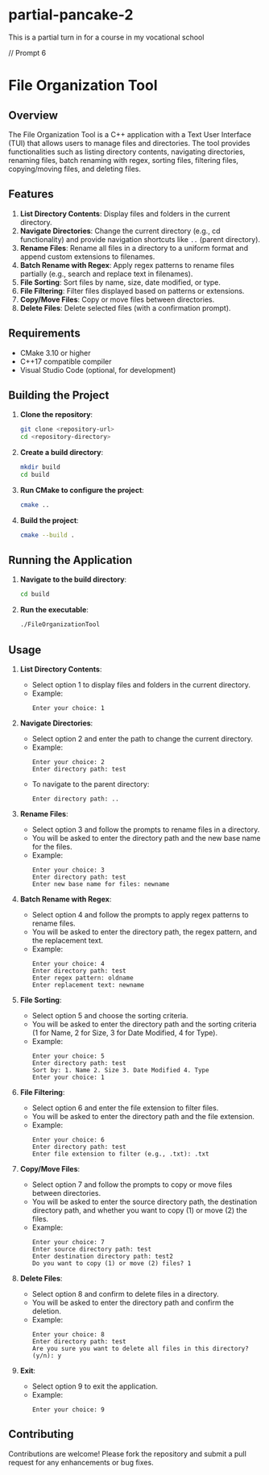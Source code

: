 # partial-pancake-2
This is a partial turn in for a course in my vocational school

// Prompt 6
# File Organization Tool

## Overview
The File Organization Tool is a C++ application with a Text User Interface (TUI) that allows users to manage files and directories. The tool provides functionalities such as listing directory contents, navigating directories, renaming files, batch renaming with regex, sorting files, filtering files, copying/moving files, and deleting files.

## Features
1. **List Directory Contents**: Display files and folders in the current directory.
2. **Navigate Directories**: Change the current directory (e.g., cd functionality) and provide navigation shortcuts like `..` (parent directory).
3. **Rename Files**: Rename all files in a directory to a uniform format and append custom extensions to filenames.
4. **Batch Rename with Regex**: Apply regex patterns to rename files partially (e.g., search and replace text in filenames).
5. **File Sorting**: Sort files by name, size, date modified, or type.
6. **File Filtering**: Filter files displayed based on patterns or extensions.
7. **Copy/Move Files**: Copy or move files between directories.
8. **Delete Files**: Delete selected files (with a confirmation prompt).

## Requirements
- CMake 3.10 or higher
- C++17 compatible compiler
- Visual Studio Code (optional, for development)

## Building the Project
1. **Clone the repository**:
    ```sh
    git clone <repository-url>
    cd <repository-directory>
    ```

2. **Create a build directory**:
    ```sh
    mkdir build
    cd build
    ```

3. **Run CMake to configure the project**:
    ```sh
    cmake ..
    ```

4. **Build the project**:
    ```sh
    cmake --build .
    ```

## Running the Application
1. **Navigate to the build directory**:
    ```sh
    cd build
    ```

2. **Run the executable**:
    ```sh
    ./FileOrganizationTool
    ```

## Usage
1. **List Directory Contents**: 
    - Select option 1 to display files and folders in the current directory.
    - Example: 
      ```
      Enter your choice: 1
      ```

2. **Navigate Directories**: 
    - Select option 2 and enter the path to change the current directory.
    - Example: 
      ```
      Enter your choice: 2
      Enter directory path: test
      ```
    - To navigate to the parent directory:
      ```
      Enter directory path: ..
      ```

3. **Rename Files**: 
    - Select option 3 and follow the prompts to rename files in a directory.
    - You will be asked to enter the directory path and the new base name for the files.
    - Example: 
      ```
      Enter your choice: 3
      Enter directory path: test
      Enter new base name for files: newname
      ```

4. **Batch Rename with Regex**: 
    - Select option 4 and follow the prompts to apply regex patterns to rename files.
    - You will be asked to enter the directory path, the regex pattern, and the replacement text.
    - Example: 
      ```
      Enter your choice: 4
      Enter directory path: test
      Enter regex pattern: oldname
      Enter replacement text: newname
      ```

5. **File Sorting**: 
    - Select option 5 and choose the sorting criteria.
    - You will be asked to enter the directory path and the sorting criteria (1 for Name, 2 for Size, 3 for Date Modified, 4 for Type).
    - Example: 
      ```
      Enter your choice: 5
      Enter directory path: test
      Sort by: 1. Name 2. Size 3. Date Modified 4. Type
      Enter your choice: 1
      ```

6. **File Filtering**: 
    - Select option 6 and enter the file extension to filter files.
    - You will be asked to enter the directory path and the file extension.
    - Example: 
      ```
      Enter your choice: 6
      Enter directory path: test
      Enter file extension to filter (e.g., .txt): .txt
      ```

7. **Copy/Move Files**: 
    - Select option 7 and follow the prompts to copy or move files between directories.
    - You will be asked to enter the source directory path, the destination directory path, and whether you want to copy (1) or move (2) the files.
    - Example: 
      ```
      Enter your choice: 7
      Enter source directory path: test
      Enter destination directory path: test2
      Do you want to copy (1) or move (2) files? 1
      ```

8. **Delete Files**: 
    - Select option 8 and confirm to delete files in a directory.
    - You will be asked to enter the directory path and confirm the deletion.
    - Example: 
      ```
      Enter your choice: 8
      Enter directory path: test
      Are you sure you want to delete all files in this directory? (y/n): y
      ```

9. **Exit**: 
    - Select option 9 to exit the application.
    - Example: 
      ```
      Enter your choice: 9
      ```

## Contributing
Contributions are welcome! Please fork the repository and submit a pull request for any enhancements or bug fixes.